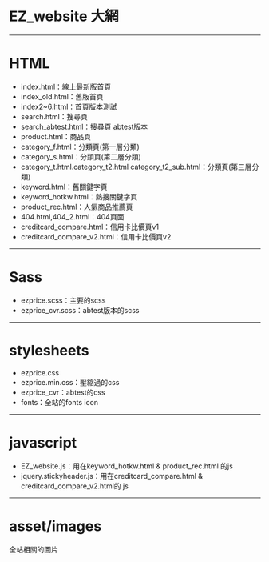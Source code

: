 # EZ_website 大網
-------------
# HTML
- index.html：線上最新版首頁
- index_old.html：舊版首頁
- index2~6.html：首頁版本測試
- search.html：搜尋頁
- search_abtest.html：搜尋頁 abtest版本
- product.html：商品頁
- category_f.html：分類頁(第一層分類)
- category_s.html：分類頁(第二層分類)
- category_t.html.category_t2.html category_t2_sub.html：分類頁(第三層分類)
- keyword.html：舊關鍵字頁
- keyword_hotkw.html：熱搜關鍵字頁
- product_rec.html：人氣商品推薦頁
- 404.html,404_2.html：404頁面
- creditcard_compare.html：信用卡比價頁v1
- creditcard_compare_v2.html：信用卡比價頁v2

-------------
# Sass
- ezprice.scss：主要的scss
- ezprice_cvr.scss：abtest版本的scss

-------------
# stylesheets

- ezprice.css
- ezprice.min.css：壓縮過的css
- ezprice_cvr：abtest的css
- fonts：全站的fonts icon

-------------
# javascript
- EZ_website.js：用在keyword_hotkw.html & product_rec.html 的js
- jquery.stickyheader.js：用在creditcard_compare.html & creditcard_compare_v2.html的 js

-------------
# asset/images
全站相關的圖片